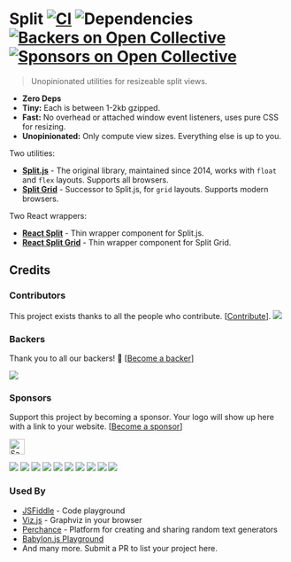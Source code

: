 # Split [![CI](https://img.shields.io/circleci/project/github/nathancahill/split/master.svg)](https://circleci.com/gh/nathancahill/split) ![Dependencies](https://img.shields.io/badge/dependencies-0-brightgreen) [![Backers on Open Collective](https://opencollective.com/splitjs/backers/badge.svg)](https://opencollective.com/splitjs/) [![Sponsors on Open Collective](https://opencollective.com/splitjs/sponsors/badge.svg)](https://opencollective.com/splitjs/)

> Unopinionated utilities for resizeable split views.

-   **Zero Deps**
-   **Tiny:** Each is between 1-2kb gzipped.
-   **Fast:** No overhead or attached window event listeners, uses pure CSS for resizing.
-   **Unopinionated:** Only compute view sizes. Everything else is up to you.

Two utilities:

-   **[Split.js](https://github.com/nathancahill/split/tree/master/packages/splitjs)** - The original library, maintained since 2014, works with `float` and `flex` layouts. Supports all browsers.
-   **[Split Grid](https://github.com/nathancahill/split/tree/master/packages/split-grid)** - Successor to Split.js, for `grid` layouts. Supports modern browsers.

Two React wrappers:

-   **[React Split](https://github.com/nathancahill/split/tree/master/packages/react-split)** - Thin wrapper component for Split.js.
-   **[React Split Grid](https://github.com/nathancahill/split/tree/master/packages/react-split-grid)** - Thin wrapper component for Split Grid.

## Credits

### Contributors

This project exists thanks to all the people who contribute. [[Contribute](CONTRIBUTING.md)].
<a href="https://github.com/nathancahill/split/graphs/contributors"><img src="https://opencollective.com/splitjs/contributors.svg?width=890&button=false" /></a>

### Backers

Thank you to all our backers! 🙏 [[Become a backer](https://opencollective.com/splitjs#backer)]

<a href="https://opencollective.com/splitjs#backers" target="_blank"><img src="https://opencollective.com/splitjs/backers.svg?width=890"></a>

### Sponsors

Support this project by becoming a sponsor. Your logo will show up here with a link to your website. [[Become a sponsor](https://opencollective.com/splitjs#sponsor)]

[<img src="https://i.imgur.com/29eVTCg.png" height="28px" alt="Sauce Labs">](https://saucelabs.com)

<a href="https://opencollective.com/splitjs/sponsor/0/website" target="_blank"><img src="https://opencollective.com/splitjs/sponsor/0/avatar.svg"></a>
<a href="https://opencollective.com/splitjs/sponsor/1/website" target="_blank"><img src="https://opencollective.com/splitjs/sponsor/1/avatar.svg"></a>
<a href="https://opencollective.com/splitjs/sponsor/2/website" target="_blank"><img src="https://opencollective.com/splitjs/sponsor/2/avatar.svg"></a>
<a href="https://opencollective.com/splitjs/sponsor/3/website" target="_blank"><img src="https://opencollective.com/splitjs/sponsor/3/avatar.svg"></a>
<a href="https://opencollective.com/splitjs/sponsor/4/website" target="_blank"><img src="https://opencollective.com/splitjs/sponsor/4/avatar.svg"></a>
<a href="https://opencollective.com/splitjs/sponsor/5/website" target="_blank"><img src="https://opencollective.com/splitjs/sponsor/5/avatar.svg"></a>
<a href="https://opencollective.com/splitjs/sponsor/6/website" target="_blank"><img src="https://opencollective.com/splitjs/sponsor/6/avatar.svg"></a>
<a href="https://opencollective.com/splitjs/sponsor/7/website" target="_blank"><img src="https://opencollective.com/splitjs/sponsor/7/avatar.svg"></a>
<a href="https://opencollective.com/splitjs/sponsor/8/website" target="_blank"><img src="https://opencollective.com/splitjs/sponsor/8/avatar.svg"></a>
<a href="https://opencollective.com/splitjs/sponsor/9/website" target="_blank"><img src="https://opencollective.com/splitjs/sponsor/9/avatar.svg"></a>

### Used By

-   [JSFiddle](https://jsfiddle.net/) - Code playground
-   [Viz.js](http://viz-js.com/) - Graphviz in your browser
-   [Perchance](https://perchance.org/welcome) - Platform for creating and sharing random text generators
-   [Babylon.js Playground](https://www.babylonjs-playground.com/)
-   And many more. Submit a PR to list your project here.
